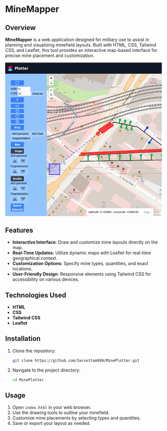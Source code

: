 # MineMapper

## Overview

**MineMapper** is a web application designed for military use to assist in planning and visualizing minefield layouts. Built with HTML, CSS, Tailwind CSS, and Leaflet, this tool provides an interactive map-based interface for precise mine placement and customization.

![MineMapper Screenshot](./img/ui.png)

## Features

- **Interactive Interface**: Draw and customize mine layouts directly on the map.
- **Real-Time Updates**: Utilize dynamic maps with Leaflet for real-time geographical context.
- **Customization Options**: Specify mine types, quantities, and exact locations.
- **User-Friendly Design**: Responsive elements using Tailwind CSS for accessibility on various devices.

## Technologies Used

- **HTML**
- **CSS**
- **Tailwind CSS**
- **Leaflet**

## Installation

1. Clone the repository:
    ```sh
    git clone https://github.com/Sarvottam999/MinePlotter.git
    ```
2. Navigate to the project directory:
    ```sh
    cd MinePlotter
    ```


## Usage

1. Open `index.html` in your web browser.
2. Use the drawing tools to outline your minefield.
3. Customize mine placements by selecting types and quantities.
4. Save or export your layout as needed.



